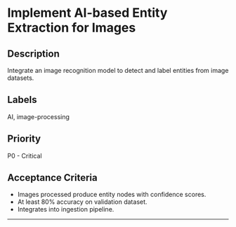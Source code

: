 # Implement AI-based Entity Extraction for Images

## Description

Integrate an image recognition model to detect and label entities from image datasets.

## Labels

AI, image-processing

## Priority

P0 - Critical

## Acceptance Criteria

- Images processed produce entity nodes with confidence scores.
- At least 80% accuracy on validation dataset.
- Integrates into ingestion pipeline.

---
